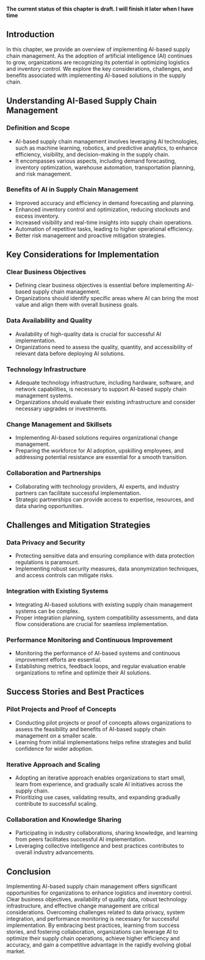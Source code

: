 **The current status of this chapter is draft. I will finish it later when I have time**

Introduction
------------

In this chapter, we provide an overview of implementing AI-based supply chain management. As the adoption of artificial intelligence (AI) continues to grow, organizations are recognizing its potential in optimizing logistics and inventory control. We explore the key considerations, challenges, and benefits associated with implementing AI-based solutions in the supply chain.

Understanding AI-Based Supply Chain Management
----------------------------------------------

### Definition and Scope

* AI-based supply chain management involves leveraging AI technologies, such as machine learning, robotics, and predictive analytics, to enhance efficiency, visibility, and decision-making in the supply chain.
* It encompasses various aspects, including demand forecasting, inventory optimization, warehouse automation, transportation planning, and risk management.

### Benefits of AI in Supply Chain Management

* Improved accuracy and efficiency in demand forecasting and planning.
* Enhanced inventory control and optimization, reducing stockouts and excess inventory.
* Increased visibility and real-time insights into supply chain operations.
* Automation of repetitive tasks, leading to higher operational efficiency.
* Better risk management and proactive mitigation strategies.

Key Considerations for Implementation
-------------------------------------

### Clear Business Objectives

* Defining clear business objectives is essential before implementing AI-based supply chain management.
* Organizations should identify specific areas where AI can bring the most value and align them with overall business goals.

### Data Availability and Quality

* Availability of high-quality data is crucial for successful AI implementation.
* Organizations need to assess the quality, quantity, and accessibility of relevant data before deploying AI solutions.

### Technology Infrastructure

* Adequate technology infrastructure, including hardware, software, and network capabilities, is necessary to support AI-based supply chain management systems.
* Organizations should evaluate their existing infrastructure and consider necessary upgrades or investments.

### Change Management and Skillsets

* Implementing AI-based solutions requires organizational change management.
* Preparing the workforce for AI adoption, upskilling employees, and addressing potential resistance are essential for a smooth transition.

### Collaboration and Partnerships

* Collaborating with technology providers, AI experts, and industry partners can facilitate successful implementation.
* Strategic partnerships can provide access to expertise, resources, and data sharing opportunities.

Challenges and Mitigation Strategies
------------------------------------

### Data Privacy and Security

* Protecting sensitive data and ensuring compliance with data protection regulations is paramount.
* Implementing robust security measures, data anonymization techniques, and access controls can mitigate risks.

### Integration with Existing Systems

* Integrating AI-based solutions with existing supply chain management systems can be complex.
* Proper integration planning, system compatibility assessments, and data flow considerations are crucial for seamless implementation.

### Performance Monitoring and Continuous Improvement

* Monitoring the performance of AI-based systems and continuous improvement efforts are essential.
* Establishing metrics, feedback loops, and regular evaluation enable organizations to refine and optimize their AI solutions.

Success Stories and Best Practices
----------------------------------

### Pilot Projects and Proof of Concepts

* Conducting pilot projects or proof of concepts allows organizations to assess the feasibility and benefits of AI-based supply chain management on a smaller scale.
* Learning from initial implementations helps refine strategies and build confidence for wider adoption.

### Iterative Approach and Scaling

* Adopting an iterative approach enables organizations to start small, learn from experience, and gradually scale AI initiatives across the supply chain.
* Prioritizing use cases, validating results, and expanding gradually contribute to successful scaling.

### Collaboration and Knowledge Sharing

* Participating in industry collaborations, sharing knowledge, and learning from peers facilitates successful AI implementation.
* Leveraging collective intelligence and best practices contributes to overall industry advancements.

Conclusion
----------

Implementing AI-based supply chain management offers significant opportunities for organizations to enhance logistics and inventory control. Clear business objectives, availability of quality data, robust technology infrastructure, and effective change management are critical considerations. Overcoming challenges related to data privacy, system integration, and performance monitoring is necessary for successful implementation. By embracing best practices, learning from success stories, and fostering collaboration, organizations can leverage AI to optimize their supply chain operations, achieve higher efficiency and accuracy, and gain a competitive advantage in the rapidly evolving global market.

